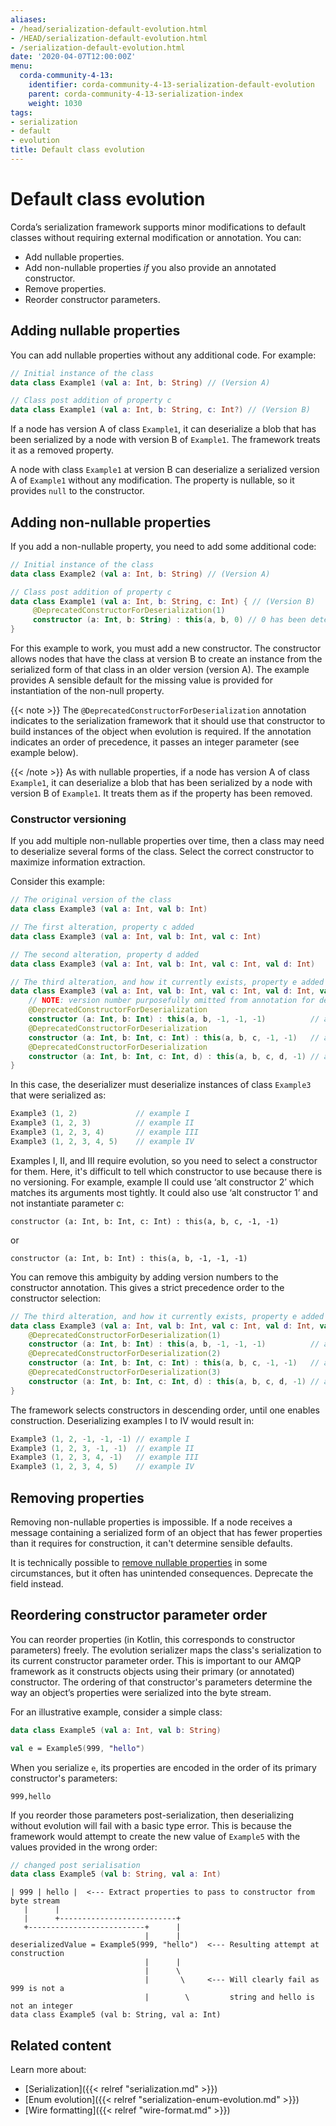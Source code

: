 ```yaml
---
aliases:
- /head/serialization-default-evolution.html
- /HEAD/serialization-default-evolution.html
- /serialization-default-evolution.html
date: '2020-04-07T12:00:00Z'
menu:
  corda-community-4-13:
    identifier: corda-community-4-13-serialization-default-evolution
    parent: corda-community-4-13-serialization-index
    weight: 1030
tags:
- serialization
- default
- evolution
title: Default class evolution
---
```



# Default class evolution


Corda’s serialization framework supports minor modifications to default classes without requiring external modification or annotation. You can:

* Add nullable properties.
* Add non-nullable properties *if* you also provide an annotated constructor.
* Remove properties.
* Reorder constructor parameters.


## Adding nullable properties

You can add nullable properties without any additional code. For example:


```kotlin
// Initial instance of the class
data class Example1 (val a: Int, b: String) // (Version A)

// Class post addition of property c
data class Example1 (val a: Int, b: String, c: Int?) // (Version B)
```


If a node has version A of class `Example1`, it can deserialize a blob that has been serialized by a node with version B of `Example1`. The framework treats it as a removed property.

A node with class `Example1` at version B can deserialize a serialized version A of `Example1` without
any modification. The property is nullable, so it provides `null` to the constructor.


## Adding non-nullable properties

If you add a non-nullable property, you need to add some additional code:


```kotlin
// Initial instance of the class
data class Example2 (val a: Int, b: String) // (Version A)

// Class post addition of property c
data class Example1 (val a: Int, b: String, c: Int) { // (Version B)
     @DeprecatedConstructorForDeserialization(1)
     constructor (a: Int, b: String) : this(a, b, 0) // 0 has been determined as a sensible default
}
```

For this example to work, you must add a new constructor. The constructor allows nodes that have the class at version B to create an
instance from the serialized form of that class in an older version (version A). The example provides A sensible default for the missing value is provided for instantiation of the non-null property.

{{< note >}}
The `@DeprecatedConstructorForDeserialization` annotation indicates to the
serialization framework that it should use that constructor to build instances of the
object when evolution is required. If the annotation indicates an order of precedence, it passes an integer parameter (see example below).


{{< /note >}}
As with nullable properties, if a node has version A of class `Example1`, it can deserialize a blob that has been serialized by a node with version B of `Example1`.  It treats them as if the property has been removed.


### Constructor versioning

If you add multiple non-nullable properties over time, then a class may need
to deserialize several forms of the class. Select the correct constructor to maximize information extraction.

Consider this example:


```kotlin
// The original version of the class
data class Example3 (val a: Int, val b: Int)
```
```kotlin
// The first alteration, property c added
data class Example3 (val a: Int, val b: Int, val c: Int)
```



```kotlin
// The second alteration, property d added
data class Example3 (val a: Int, val b: Int, val c: Int, val d: Int)
```



```kotlin
// The third alteration, and how it currently exists, property e added
data class Example3 (val a: Int, val b: Int, val c: Int, val d: Int, val: Int e) {
    // NOTE: version number purposefully omitted from annotation for demonstration purposes
    @DeprecatedConstructorForDeserialization
    constructor (a: Int, b: Int) : this(a, b, -1, -1, -1)          // alt constructor 1
    @DeprecatedConstructorForDeserialization
    constructor (a: Int, b: Int, c: Int) : this(a, b, c, -1, -1)   // alt constructor 2
    @DeprecatedConstructorForDeserialization
    constructor (a: Int, b: Int, c: Int, d) : this(a, b, c, d, -1) // alt constructor 3
}
```


In this case, the deserializer must deserialize instances of class `Example3` that were serialized as:


```kotlin
Example3 (1, 2)             // example I
Example3 (1, 2, 3)          // example II
Example3 (1, 2, 3, 4)       // example III
Example3 (1, 2, 3, 4, 5)    // example IV
```


Examples I, II, and III require evolution, so you need to select a constructor for them. Here, it's difficult to tell which constructor to use because there is no versioning. For example, example II could use ‘alt constructor 2’ which matches
its arguments most tightly. It could also use ‘alt constructor 1’ and not instantiate parameter c:

`constructor (a: Int, b: Int, c: Int) : this(a, b, c, -1, -1)`

or

`constructor (a: Int, b: Int) : this(a, b, -1, -1, -1)`

You can remove this ambiguity by adding version numbers to the constructor
annotation. This gives a strict precedence order to the constructor selection:


```kotlin
// The third alteration, and how it currently exists, property e added
data class Example3 (val a: Int, val b: Int, val c: Int, val d: Int, val: Int e) {
    @DeprecatedConstructorForDeserialization(1)
    constructor (a: Int, b: Int) : this(a, b, -1, -1, -1)          // alt constructor 1
    @DeprecatedConstructorForDeserialization(2)
    constructor (a: Int, b: Int, c: Int) : this(a, b, c, -1, -1)   // alt constructor 2
    @DeprecatedConstructorForDeserialization(3)
    constructor (a: Int, b: Int, c: Int, d) : this(a, b, c, d, -1) // alt constructor 3
}
```


The framework selects constructors in descending order, until one enables construction. Deserializing examples I to IV would
result in:


```kotlin
Example3 (1, 2, -1, -1, -1) // example I
Example3 (1, 2, 3, -1, -1)  // example II
Example3 (1, 2, 3, 4, -1)   // example III
Example3 (1, 2, 3, 4, 5)    // example IV
```



## Removing properties

Removing non-nullable properties is impossible. If a node receives a message containing a serialized form of an object that has fewer properties than it requires for construction, it can't determine sensible defaults.

It is technically possible to [remove nullable properties](https://medium.com/corda/a-developers-primer-on-cordapp-upgrades-3806c2e7f81e) in some circumstances, but it often has unintended consequences. Deprecate the field instead.


## Reordering constructor parameter order

You can reorder properties (in Kotlin, this corresponds to constructor parameters) freely. The evolution serializer maps the class's serialization to its current constructor parameter order. This is important to our AMQP framework as it
constructs objects using their primary (or annotated) constructor. The ordering of that constructor's parameters determine the way
an object’s properties were serialized into the byte stream.

For an illustrative example, consider a simple class:


```kotlin
data class Example5 (val a: Int, val b: String)

val e = Example5(999, "hello")
```


When you serialize `e`, its properties are encoded in the order of its primary constructor's parameters:

`999,hello`

If you reorder those parameters post-serialization, then deserializing without evolution will fail with a basic
type error. This is because the framework would attempt to create the new value of `Example5` with the values provided in the wrong order:


```kotlin
// changed post serialisation
data class Example5 (val b: String, val a: Int)
```



```shell
| 999 | hello |  <--- Extract properties to pass to constructor from byte stream
   |      |
   |      +--------------------------+
   +--------------------------+      |
                              |      |
deserializedValue = Example5(999, "hello")  <--- Resulting attempt at construction
                              |      |
                              |      \
                              |       \     <--- Will clearly fail as 999 is not a
                              |        \         string and hello is not an integer
data class Example5 (val b: String, val a: Int)
```


## Related content

Learn more about:

* [Serialization]({{< relref "serialization.md" >}})
* [Enum evolution]({{< relref "serialization-enum-evolution.md" >}})
* [Wire formatting]({{< relref "wire-format.md" >}})
